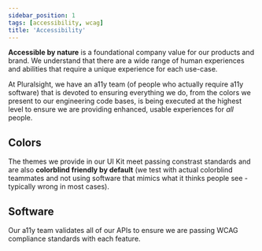 ```yaml
---
sidebar_position: 1
tags: [accessibility, wcag]
title: 'Accessibility'
---
```


**Accessible by nature** is a foundational company value for our products and brand. We understand that there are a wide range of human experiences and abilities that require a unique experience for each use-case.

At Pluralsight, we have an a11y team (of people who actually require a11y software) that is devoted to ensuring everything we do, from the colors we present to our engineering code bases, is being executed at the highest level to ensure we are providing enhanced, usable experiences for _all_ people.

## Colors

The themes we provide in our UI Kit meet passing constrast standards and are also **colorblind friendly by default** (we test with actual colorblind teammates and not using software that mimics what it thinks people see - typically wrong in most cases).

## Software

Our a11y team validates all of our APIs to ensure we are passing WCAG compliance standards with each feature.
